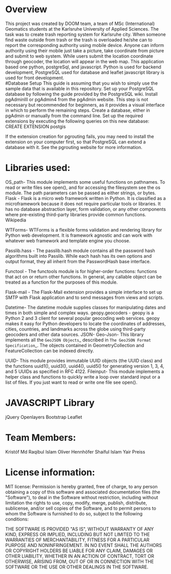 
# Overview
This project was created by DOOM team, a team of MSc (International) Geomatics students at the Karlsruhe University of Applied Sciences. The task was to create trash reporting system for Karlsruhe city. When someone find waste outside from trash or the trash is overloaded he/she can to report the corresponding authority using mobile device. Anyone can inform authority using their mobile just take a picture, take coordinate from picture and submit to web system. While users submit the location coordinate through geocoder, the location will appear in the web map. This application based one python, postgreSql, and javascript. Python is used for backend development, PostgreSQL used for database and leaflet javascript library is used for front development.    
#Database Setup
This guide is assuming that you wish to simply use the sample data that is available in this repository.
Set up your PostgreSQL database by following the guide provided by the PostgreSQL wiki.
Install pgAdminIII or pgAdmin4 from the pgAdmin website. This step is not necessary but recommended for beginners, as it provides a visual interface in which to perform the remaining steps.
Create a database, either in pgAdmin or manually from the command line.
Set up the required extensions by executing the following queries on this new database:
CREATE EXTENSION postgis
 
If the extension creation for pgrouting fails, you may need to install the extension on your computer first, so that PostgreSQL can extend a database with it. See the pgrouting website for more information.
 
# Libraries used:
OS_path- This module implements some useful functions on pathnames. To read or write files see open(), and for accessing the filesystem see the os module. The path parameters can be passed as either strings, or bytes. 
Flask - Flask is a micro web framework written in Python. It is classified as a microframework because it does not require particular tools or libraries. It has no database abstraction layer, form validation, or any other components where pre-existing third-party libraries provide common functions. Wikipedia
 
 
WTForms- WTForms is a flexible forms validation and rendering library for Python web development. It is framework agnostic and can work with whatever web framework and template engine you choose. 
 
Passlib.hass - The passlib.hash module contains all the password hash algorithms built into Passlib. While each hash has its own options and output format, they all inherit from the PasswordHash base interface. 
 
Functool - The functools module is for higher-order functions: functions that act on or return other functions. In general, any callable object can be treated as a function for the purposes of this module.
 
Flask-mail - The Flask-Mail extension provides a simple interface to set up SMTP with Flask application and to send messages from views and scripts.
 
Datetime- The datetime module supplies classes for manipulating dates and times in both simple and complex ways.
geopy.geocoders - geopy is a Python 2 and 3 client for several popular geocoding web services. geopy makes it easy for Python developers to locate the coordinates of addresses, cities, countries, and landmarks across the globe using third-party geocoders and other data sources.
JSON- 
Geo-Json- This library implements all the `GeoJSON Objects`_ described in `The GeoJSON Format Specification`_. The objects contained in GeometryCollection and FeatureCollection can be indexed directly.
 
UUID- This module provides immutable UUID objects (the UUID class) and the functions uuid1(), uuid3(), uuid4(), uuid5() for generating version 1, 3, 4, and 5 UUIDs as specified in RFC 4122.
Fileinput- This module implements a helper class and functions to quickly write a loop over standard input or a list of files. If you just want to read or write one file see open().
 
 
 
 
# JAVASCRIPT Library
jQuery
Openlayers
Bootstrap
Leaflet

 
# Team Members:
Kristóf
Md Raqibul Islam
Oliver Hennhöfer
Shaiful Islam
Yair Preiss

 
 
# License information:
MIT license: Permission is hereby granted, free of charge, to any person obtaining a copy of this software and associated documentation files (the "Software"), to deal in the Software without restriction, including without limitation the rights to use, copy, modify, merge, publish, distribute, sublicense, and/or sell copies of the Software, and to permit persons to whom the Software is furnished to do so, subject to the following conditions: 

THE SOFTWARE IS PROVIDED "AS IS", WITHOUT WARRANTY OF ANY KIND, EXPRESS OR IMPLIED, INCLUDING BUT NOT LIMITED TO THE WARRANTIES OF MERCHANTABILITY, FITNESS FOR A PARTICULAR PURPOSE AND NONINFRINGEMENT. IN NO EVENT SHALL THE AUTHORS OR COPYRIGHT HOLDERS BE LIABLE FOR ANY CLAIM, DAMAGES OR OTHER LIABILITY, WHETHER IN AN ACTION OF CONTRACT, TORT OR OTHERWISE, ARISING FROM, OUT OF OR IN CONNECTION WITH THE SOFTWARE OR THE USE OR OTHER DEALINGS IN THE SOFTWARE.
